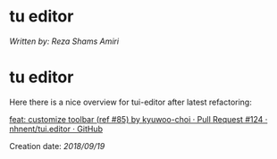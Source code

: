 # tu editor
_Written by: Reza Shams Amiri_
# tu editor

Here there is a nice overview for tui-editor after latest refactoring:

[feat: customize toolbar (ref #85) by kyuwoo-choi · Pull Request #124 · nhnent/tui.editor · GitHub][FCTR8BKCPR1NTEG]



Creation date: _2018/09/19_

[FCTR8BKCPR1NTEG]: https://github.com/nhnent/tui.editor/pull/124